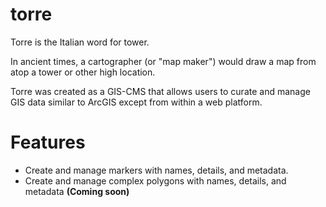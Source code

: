 # torre

Torre is the Italian word for tower.

In ancient times, a cartographer (or "map maker") would draw a map from atop a tower or other high location.

Torre was created as a GIS-CMS that allows users to curate and manage GIS data similar to ArcGIS except from within a web platform.

# Features

- Create and manage markers with names, details, and metadata.
- Create and manage complex polygons with names, details, and metadata **(Coming soon)**

